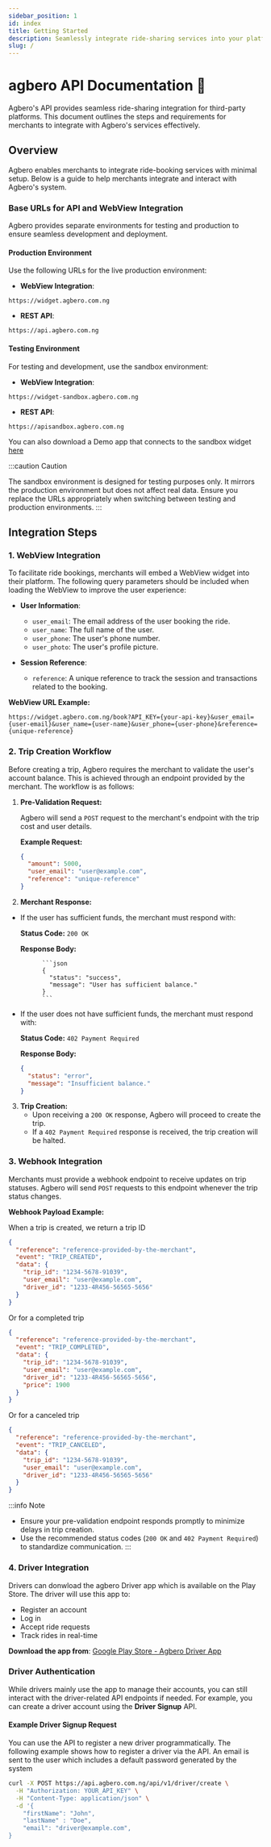 ```yaml
---
sidebar_position: 1
id: index
title: Getting Started
description: Seamlessly integrate ride-sharing services into your platform with Agbero's APIs.
slug: /
---
```


# agbero API Documentation 🚀

Agbero's API provides seamless ride-sharing integration for third-party platforms. This document outlines the steps and requirements for merchants to integrate with Agbero's services effectively.

## Overview

Agbero enables merchants to integrate ride-booking services with minimal setup. Below is a guide to help merchants integrate and interact with Agbero's system.

### Base URLs for API and WebView Integration

Agbero provides separate environments for testing and production to ensure seamless development and deployment.

#### Production Environment

Use the following URLs for the live production environment:

- **WebView Integration**:

```text
https://widget.agbero.com.ng
```

- **REST API**:

```text
https://api.agbero.com.ng
```

#### Testing Environment

For testing and development, use the sandbox environment:

- **WebView Integration**:

```text
https://widget-sandbox.agbero.com.ng
```

- **REST API**:

```text
https://apisandbox.agbero.com.ng
```

You can also download a Demo app that connects to the sandbox widget [here](https://drive.google.com/file/d/1-dEJOW1xkqvoDKuTyteTDjdYOUfXdFC-/view?usp=sharing)

:::caution Caution

The sandbox environment is designed for testing purposes only. It mirrors the production environment but does not affect real data.
Ensure you replace the URLs appropriately when switching between testing and production environments.
:::

<!-- ## Merchant Onboarding

To get started, you need to register as a merchant on the Agbero platform and obtain your API key. This API key will be used to authenticate your requests.

- Go to the [agbero Merchant Portal](https://merchant.agbero.com.ng) to create an account.
- After registration, you will receive an API key that you can use to interact with the agbero system. -->

## Integration Steps

### 1. WebView Integration

To facilitate ride bookings, merchants will embed a WebView widget into their platform. The following query parameters should be included when loading the WebView to improve the user experience:

- **User Information**:

  - `user_email`: The email address of the user booking the ride.
  - `user_name`: The full name of the user.
  - `user_phone`: The user's phone number.
  - `user_photo`: The user's profile picture.

- **Session Reference**:
  - `reference`: A unique reference to track the session and transactions related to the booking.

**WebView URL Example:**

```
https://widget.agbero.com.ng/book?API_KEY={your-api-key}&user_email={user-email}&user_name={user-name}&user_phone={user-phone}&reference={unique-reference}
```

### 2. Trip Creation Workflow

Before creating a trip, Agbero requires the merchant to validate the user's account balance. This is achieved through an endpoint provided by the merchant. The workflow is as follows:

1.  **Pre-Validation Request:**

    Agbero will send a `POST` request to the merchant's endpoint with the trip cost and user details.

    **Example Request:**

    ```json
    {
      "amount": 5000,
      "user_email": "user@example.com",
      "reference": "unique-reference"
    }
    ```

2.  **Merchant Response:**

- If the user has sufficient funds, the merchant must respond with:

  **Status Code:** `200 OK`

  **Response Body:**

            ```json
            {
              "status": "success",
              "message": "User has sufficient balance."
            }
            ```

- If the user does not have sufficient funds, the merchant must respond with:

  **Status Code:** `402 Payment Required`

  **Response Body:**

  ```json
  {
    "status": "error",
    "message": "Insufficient balance."
  }
  ```

3.  **Trip Creation:**
    - Upon receiving a `200 OK` response, Agbero will proceed to create the trip.
    - If a `402 Payment Required` response is received, the trip creation will be halted.

### 3. Webhook Integration

Merchants must provide a webhook endpoint to receive updates on trip statuses. Agbero will send `POST` requests to this endpoint whenever the trip status changes.

**Webhook Payload Example:**

When a trip is created, we return a trip ID

```json
{
  "reference": "reference-provided-by-the-merchant",
  "event": "TRIP_CREATED",
  "data": {
    "trip_id": "1234-5678-91039",
    "user_email": "user@example.com",
    "driver_id": "1233-4R456-56565-5656"
  }
}
```

Or for a completed trip

```json
{
  "reference": "reference-provided-by-the-merchant",
  "event": "TRIP_COMPLETED",
  "data": {
    "trip_id": "1234-5678-91039",
    "user_email": "user@example.com",
    "driver_id": "1233-4R456-56565-5656",
    "price": 1900
  }
}
```

Or for a canceled trip

```json
{
  "reference": "reference-provided-by-the-merchant",
  "event": "TRIP_CANCELED",
  "data": {
    "trip_id": "1234-5678-91039",
    "user_email": "user@example.com",
    "driver_id": "1233-4R456-56565-5656"
  }
}
```

:::info Note

- Ensure your pre-validation endpoint responds promptly to minimize delays in trip creation.
- Use the recommended status codes (`200 OK` and `402 Payment Required`) to standardize communication.
  :::

### 4. Driver Integration

Drivers can donwload the agbero Driver app which is available on the Play Store. The driver will use this app to:

- Register an account
- Log in
- Accept ride requests
- Track rides in real-time

**Download the app from**: [Google Play Store - Agbero Driver App](https://play.google.com/store/apps/details?id=com.agbero.driver)

<!--   -->

### Driver Authentication

While drivers mainly use the app to manage their accounts, you can still interact with the driver-related API endpoints if needed. For example, you can create a driver account using the **Driver Signup** API.

#### Example Driver Signup Request

You can use the API to register a new driver programmatically. The following example shows how to register a driver via the API. An email is sent to the user which includes a default password generated by the system

```bash
curl -X POST https://api.agbero.com.ng/api/v1/driver/create \
  -H "Authorization: YOUR_API_KEY" \
  -H "Content-Type: application/json" \
  -d '{
    "firstName": "John",
    "lastName" : "Doe",
    "email": "driver@example.com",
}
```
